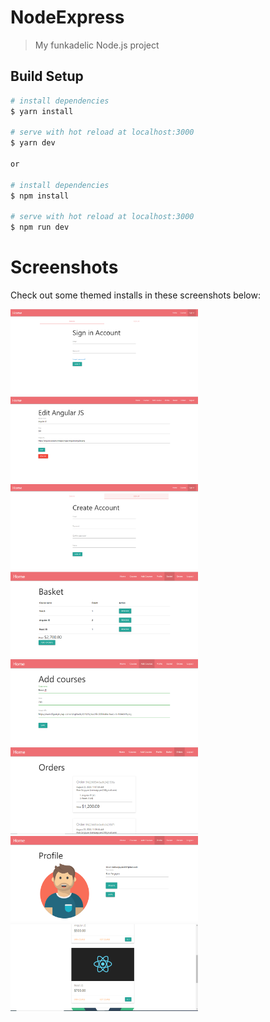 # NodeExpress 

> My funkadelic Node.js project

## Build Setup

``` bash
# install dependencies
$ yarn install

# serve with hot reload at localhost:3000
$ yarn dev

or

# install dependencies
$ npm install

# serve with hot reload at localhost:3000
$ npm run dev
```

# Screenshots
  Check out some themed installs in these screenshots below:

<img src="public/screenshots/Auth.png" width=300>   <img src="public/screenshots/Edit.png" width=300>
<img src="public/screenshots/register.png" width=300>   <img src="public/screenshots/basket.png" width=300>
<img src="public/screenshots/AddCourses.png" width=300>   <img src="public/screenshots/Orders.png" width=300>
<img src="public/screenshots/Profile.png" width=300>       <img src="public/screenshots/Courses.png" width=300>  
